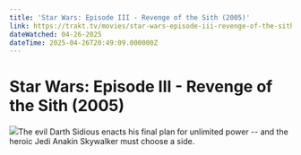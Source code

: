 ```yaml
---
title: 'Star Wars: Episode III - Revenge of the Sith (2005)' 
link: https://trakt.tv/movies/star-wars-episode-iii-revenge-of-the-sith-2005
dateWatched: 04-26-2025
dateTime: 2025-04-26T20:49:09.000000Z
---
```

# Star Wars: Episode III - Revenge of the Sith (2005)

![](https://walter-r2.trakt.tv/images/movies/000/001/270/fanarts/thumb/5b17985b02.jpg)The evil Darth Sidious enacts his final plan for unlimited power -- and the heroic Jedi Anakin Skywalker must choose a side.